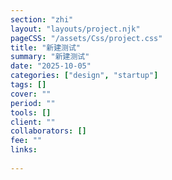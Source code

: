 ```yaml
---
section: "zhi"
layout: "layouts/project.njk"
pageCSS: "/assets/Css/project.css"
title: "新建测试"
summary: "新建测试"
date: "2025-10-05"
categories: ["design", "startup"]
tags: []
cover: ""
period: ""
tools: []
client: ""
collaborators: []
fee: ""
links:
  
---
```


